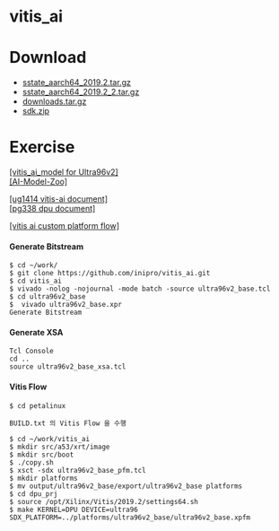 # vitis_ai

# Download
 - <a href="https://www.xilinx.com/member/forms/download/xef.html?filename=sstate_aarch64_2019.2.tar.gz">sstate_aarch64_2019.2.tar.gz</a>
 - <a href="https://inipro-my.sharepoint.com/:u:/g/personal/admin_inipro_onmicrosoft_com/ET4jm31q0KNMofiI4aXsrOkB-huEFgoqQ37UKQGxS3pRrQ?e=AYBl3J">sstate_aarch64_2019.2_2.tar.gz</a>
 - <a href="https://www.xilinx.com/member/forms/download/xef.html?filename=downloads_2019.2.tar.gz">downloads.tar.gz</a>
 - <a href="https://inipro-my.sharepoint.com/:u:/g/personal/admin_inipro_onmicrosoft_com/ES79k1GAUJZGiLIs-ouX7VkBUI4gAv1c-uZ6xjUtmrf_Tg?e=mztIer">sdk.zip</a>



# Exercise

<a href="http://avnet.me/vitis_ai_model_ULTRA96V2_2019.2-r1.1.1.deb">[vitis_ai_model for Ultra96v2]</a>  
<a href="https://github.com/Xilinx/AI-Model-Zoo/tree/7f3456b26724cc649960e3b6924488859eebe489">[AI-Model-Zoo]</a>

<a href="https://www.xilinx.com/support/documentation/sw_manuals/vitis_ai/1_1/ug1414-vitis-ai.pdf">[ug1414 vitis-ai document]</a>  
<a href="https://www.xilinx.com/support/documentation/ip_documentation/dpu/v3_2/pg338-dpu.pdf">[pg338 dpu document]</a>  

<a href="https://github.com/gewuek/vitis_ai_custom_platform_flow">[vitis ai custom platform flow]</a>


#### Generate Bitstream
```
$ cd ~/work/
$ git clone https://github.com/inipro/vitis_ai.git
$ cd vitis_ai
$ vivado -nolog -nojournal -mode batch -source ultra96v2_base.tcl
$ cd ultra96v2_base
$  vivado ultra96v2_base.xpr
Generate Bitstream
```

#### Generate XSA
```
Tcl Console
cd ..
source ultra96v2_base_xsa.tcl
```

#### Vitis Flow
```
$ cd petalinux  

BUILD.txt 의 Vitis Flow 을 수행

$ cd ~/work/vitis_ai
$ mkdir src/a53/xrt/image
$ mkdir src/boot
$ ./copy.sh
$ xsct -sdx ultra96v2_base_pfm.tcl
$ mkdir platforms
$ mv output/ultra96v2_base/export/ultra96v2_base platforms
$ cd dpu_prj
$ source /opt/Xilinx/Vitis/2019.2/settings64.sh
$ make KERNEL=DPU DEVICE=ultra96 SDX_PLATFORM=../platforms/ultra96v2_base/ultra96v2_base.xpfm
```
